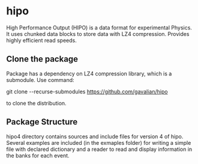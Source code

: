 # hipo
High Performance Output (HIPO) is a data format for experimental Physics.
It uses chunked data blocks to store data with LZ4 compression. Provides highly 
efficient read speeds.

## Clone the package

Package has a dependency on LZ4 compression library, which is a submodule.
Use command:

 git clone --recurse-submodules https://github.com/gavalian/hipo

to clone the distribution.


## Package Structure

hipo4 directory contains sources and include files for version 4 of hipo.
Several examples are included (in the exmaples folder) for writing a simple
file with declared dictionary and a reader to read and display information
in the banks for each event.


